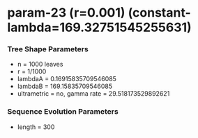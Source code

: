 # param-23 (r=0.001) (constant-lambda=169.32751545255631) #

### Tree Shape Parameters ###
* n           = 1000 leaves
* r           = 1/1000
* lambdaA     = 0.16915835709546085
* lambdaB     = 169.15835709546085
* ultrametric = no, gamma rate = 29.518173529892621

### Sequence Evolution Parameters ###
* length      = 300
